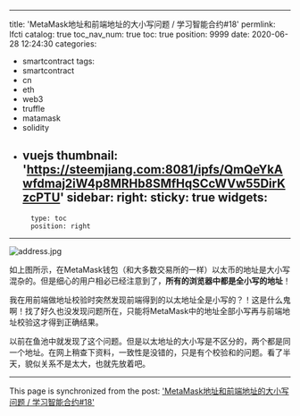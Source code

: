 
---
title: 'MetaMask地址和前端地址的大小写问题 / 学习智能合约#18'
permlink: lfcti
catalog: true
toc_nav_num: true
toc: true
position: 9999
date: 2020-06-28 12:24:30
categories:
- smartcontract
tags:
- smartcontract
- cn
- eth
- web3
- truffle
- matamask
- solidity
- vuejs
thumbnail: 'https://steemjiang.com:8081/ipfs/QmQeYkAwfdmaj2iW4p8MRHb8SMfHqSCcWVw55DirKzcPTU'
sidebar:
    right:
        sticky: true
widgets:
    -
        type: toc
        position: right
---


![address.jpg](https://steemjiang.com:8081/ipfs/QmQeYkAwfdmaj2iW4p8MRHb8SMfHqSCcWVw55DirKzcPTU)

如上图所示，在MetaMask钱包（和大多数交易所的一样）以太币的地址是大小写混杂的。但是细心的用户相必已经注意到了，**所有的浏览器中都是全小写的地址**！

我在用前端做地址校验时突然发现前端得到的以太地址全是小写的？！这是什么鬼啊！找了好久也没发现问题所在，只能将MetaMask中的地址全部小写再与前端地址校验这才得到正确结果。

以前在鱼池中就发现了这个问题。但是以太地址的大小写是不区分的，两个都是同一个地址。在网上稍查下资料，一致性是没错的，只是有个校验和的问题。看了半天，貌似关系不是太大，也就先放着吧。

- - -

This page is synchronized from the post: ['MetaMask地址和前端地址的大小写问题 / 学习智能合约#18'](https://steemit.com/@lemooljiang/lfcti)
